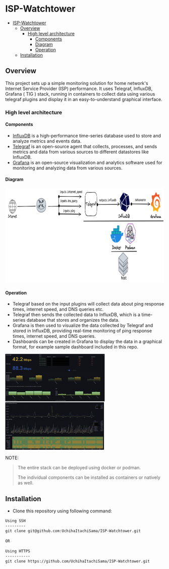 # ISP-Watchtower

- [ISP-Watchtower](#isp-watchtower)
  - [Overview](#overview)
    - [High level architecture](#high-level-architecture)
      - [Components](#components)
      - [Diagram](#diagram)
      - [Operation](#operation)
  - [Installation](#installation)

## Overview

This project sets up a simple monitoring solution for home network's Internet Service Provider (ISP) performance. It uses Telegraf, InfluxDB, Grafana ( TIG ) stack, running in containers to collect data using various telegraf plugins and display it in an easy-to-understand graphical interface.

### High level architecture

#### Components

- [InfluxDB](https://www.influxdata.com/products/influxdb-overview/)  is a high-performance time-series database used to store and analyze metrics and events data.
- [Telegraf](https://www.influxdata.com/time-series-platform/telegraf/) is an open-source agent that collects, processes, and sends metrics and data from various sources to different datastores like InfluxDB.
- [Grafana](https://grafana.com/) is an open-source visualization and analytics software used for monitoring and analyzing data from various sources.

#### Diagram

<img src="media/isp-watch.png" height="300">

#### Operation

- Telegraf based on the input plugins will collect data about ping response times, internet speed, and DNS queries etc.
- Telegraf then sends the collected data to InfluxDB, which is a time-series database that stores and organizes the data.
- Grafana is then used to visualize the data collected by Telegraf and stored in InfluxDB, providing real-time monitoring of ping response times, internet speed, and DNS queries.
- Dashboards can be created in Grafana to display the data in a graphical format, for example sample dashboard included in this repo.

 <img src="media/isp-speed.png" height="150">  <img src="media/isp-dns.png" height="150"> 

NOTE:
> The entire stack can be deployed using docker or podman.
>
> The individual components can be installed as containers or natively as well.

## Installation

- Clone this repository using following command:

```shell
Using SSH
---------
git clone git@github.com:UchihaItachiSama/ISP-Watchtower.git

OR

Using HTTPS
-----------
git clone https://github.com/UchihaItachiSama/ISP-Watchtower.git
```


